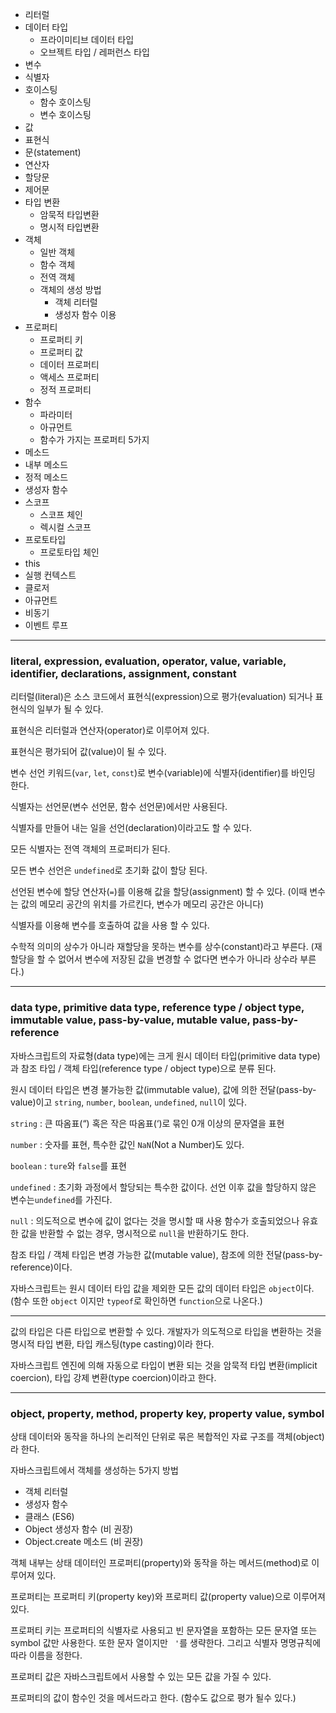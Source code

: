 - 리터럴
- 데이터 타입
  - 프라이미티브 데이터 타입
  - 오브젝트 타입 / 레퍼런스 타입
- 변수
- 식별자
- 호이스팅
  - 함수 호이스팅
  - 변수 호이스팅
- 값
- 표현식
- 문(statement)
- 연산자
- 할당문
- 제어문
- 타입 변환
  - 암묵적 타입변환
  - 명시적 타입변환
- 객체
  - 일반 객체
  - 함수 객체
  - 전역 객체
  - 객체의 생성 방법
    - 객체 리터럴
    - 생성자 함수 이용
- 프로퍼티
  - 프로퍼티 키
  - 프로퍼티 값
  - 데이터 프로퍼티
  - 액세스 프로퍼티
  - 정적 프로퍼티
- 함수
  - 파라미터
  - 아규먼트
  - 함수가 가지는 프로퍼티 5가지
- 메소드
- 내부 메소드
- 정적 메소드
- 생성자 함수
- 스코프
  - 스코프 체인
  - 렉시컬 스코프
- 프로토타입
  - 프로토타입 체인
- this
- 실행 컨텍스트
- 클로저
- 아규먼트
- 비동기
- 이벤트 루프



---

### literal, expression, evaluation, operator, value, variable, identifier, declarations, assignment, constant

리터럴(literal)은 소스 코드에서 표현식(expression)으로 평가(evaluation) 되거나 표현식의 일부가 될 수 있다.

표현식은 리터럴과 연산자(operator)로 이루어져 있다.

표현식은 평가되어 값(value)이 될 수 있다.

변수 선언 키워드(`var`, `let`, `const`)로 변수(variable)에 식별자(identifier)를 바인딩 한다.

식별자는 선언문(변수 선언문, 함수 선언문)에서만 사용된다. 

식별자를 만들어 내는 일을 선언(declaration)이라고도 할 수 있다.

모든 식별자는 전역 객체의 프로퍼티가 된다.

모든 변수 선언은 `undefined`로 초기화 값이 할당 된다.

선언된 변수에 할당 연산자(`=`)를 이용해 값을 할당(assignment) 할 수 있다.
(이때 변수는 값의 메모리 공간의 위치를 가르킨다, 변수가 메모리 공간은 아니다)

식별자를 이용해 변수를 호출하여 값을 사용 할 수 있다.

수학적 의미의 상수가 아니라 재할당을 못하는 변수를 상수(constant)라고 부른다.
(재할당을 할 수 없어서 변수에 저장된 값을 변경할 수 없다면 변수가 아니라 상수라 부른다.)

---

### data type, primitive data type, reference type / object type, immutable value, pass-by-value, mutable value, pass-by-reference

자바스크립트의 자료형(data type)에는 크게 원시 데이터 타입(primitive data type)과 참조 타입 / 객체 타입(reference type / object type)으로 분류 된다.

원시 데이터 타입은 변경 불가능한 값(immutable value), 값에 의한 전달(pass-by-value)이고 `string`, `number`, `boolean`, `undefined`, `null`이 있다.

`string`
: 큰 따옴표(“) 혹은 작은 따옴표(‘)로 묶인 0개 이상의 문자열을 표현

`number`
: 숫자를 표현, 특수한 값인 `NaN`(Not a Number)도 있다.

`boolean`
: `ture`와 `false`를 표현

`undefined`
: 초기화 과정에서 할당되는 특수한 값이다. 선언 이후 값을 할당하지 않은 변수는`undefined`를 가진다. 

`null`
: 의도적으로 변수에 값이 없다는 것을 명시할 때 사용
함수가 호출되었으나 유효한 값을 반환할 수 없는 경우, 명시적으로 `null`을 반환하기도 한다.

참조 타입 / 객체 타입은 변경 가능한 값(mutable value), 참조에 의한 전달(pass-by-reference)이다.

자바스크립트는 원시 데이터 타입 값을 제외한 모든 값의 데이터 타입은 `object`이다.
(함수 또한 `object` 이지만 `typeof`로 확인하면 `function`으로 나온다.)

---

값의 타입은 다른 타입으로 변환할 수 있다. 개발자가 의도적으로 타입을 변환하는 것을 명시적 타입 변환, 타입 캐스팅(type casting)이라 한다.

자바스크립트 엔진에 의해 자동으로 타입이 변환 되는 것을 암묵적 타입 변환(implicit coercion), 타입 강제 변환(type coercion)이라고 한다.

---

### object, property, method, property key, property value, symbol

상태 데이터와 동작을 하나의 논리적인 단위로 묶은 복합적인 자료 구조를 객체(object)라 한다.

자바스크립트에서 객체를 생성하는 5가지 방법

- 객체 리터럴
- 생성자 함수
- 클래스 (ES6)
- Object 생성자 함수 (비 권장)
- Object.create 메소드 (비 권장)

객체 내부는 상태 데이터인 프로퍼티(property)와 동작을 하는 메서드(method)로 이루어져 있다.

프로퍼티는 프로퍼티 키(property key)와 프로퍼티 값(property value)으로 이루어져 있다.

프로퍼티 키는 프로퍼티의 식별자로 사용되고 빈 문자열을 포함하는 모든 문자열 또는 symbol 값만 사용한다. 또한 문자 열이지만  ` '`를 생략한다. 그리고 식별자 명명규칙에 따라 이름을 정한다.

프로퍼티 값은 자바스크립트에서 사용할 수 있는 모든 값을 가질 수 있다.

프로퍼티의 값이 함수인 것을 메서드라고 한다. (함수도 값으로 평가 될수 있다.)